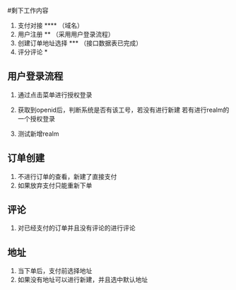 #剩下工作内容

1. 支付对接 **** （域名）
4. 用户注册 ** （采用用户登录流程）
5. 创建订单地址选择 *** （接口数据表已完成）
6. 评分评论 *

## 用户登录流程

1. 通过点击菜单进行授权登录
2. 获取到openid后，判断系统是否有该工号，若没有进行新建
     若有进行realm的一个授权登录
     
3. 测试新增realm  


## 订单创建
1. 不进行订单的查看，新建了直接支付
2. 如果放弃支付只能重新下单

## 评论
1. 对已经支付的订单并且没有评论的进行评论

## 地址
1. 当下单后，支付前选择地址
2. 如果没有地址可以进行新建，并且选中默认地址

